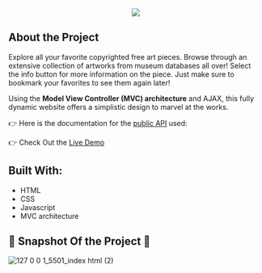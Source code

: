 <div align="center">
	<img src="https://github.com/J-Rodriguez10/car-rental-project/assets/142853275/7de491f7-a4ca-42e4-b4c4-24ad1b9673a8">
</div>

## About the Project
Explore all your favorite copyrighted free art pieces. Browse through an extensive collection of artworks from museum databases all over!
Select the info button for more information on the piece.
Just make sure to bookmark your favorites to see them again later!

Using the **Model View Controller (MVC) architecture** and AJAX, this fully dynamic website offers a simplistic design to marvel at the works.

👉 Here is the documentation for the [public API](https://metmuseum.github.io/) used:

👉 Check Out the [Live Demo](https://j-rodriguez10.github.io/bold-and-brash-gallery-project/)

## Built With:
- HTML
- CSS
- Javascript
- MVC architecture

## 📸 Snapshot Of the Project 📸 
![127 0 0 1_5501_index html (2)](https://github.com/J-Rodriguez10/car-rental-project/assets/142853275/a5dfd024-8e8e-43fb-b3b9-0ba4e7100332)
